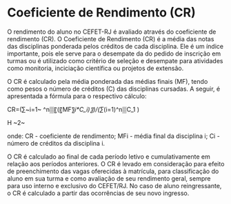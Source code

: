 # **Coeficiente de Rendimento (CR)**

O rendimento do aluno no CEFET-RJ é avaliado através do coeficiente de rendimento (CR). O Coeficiente de Rendimento (CR) é a média das notas das disciplinas ponderada pelos créditos de cada disciplina. Ele é um índice importante, pois ele serve para o desempate da do pedido de inscrição em turmas ou é utilizado como critério de seleção e desempate para atividades como monitoria, inciciação científica ou projetos de extensão.

O CR é calculado pela média ponderada das médias finais (MF), tendo como pesos o número de créditos (C) das disciplinas cursadas. A seguir, é apresentada a fórmula para o respectivo cálculo:

CR=(∑~i=1~   ^n▒〖(〖MF〗_i*C_i)〗)/(∑_(i=1)^n▒C_1 )

H ~2~

onde:
CR - coeficiente de rendimento;
MFi - média final da disciplina i;
Ci - número de créditos da disciplina i.


O CR é calculado ao final de cada período letivo e cumulativamente em relação aos períodos
anteriores.
O CR é levado em consideração para efeito de preenchimento das vagas oferecidas à matrícula,
para classificação do aluno em sua turma e como avaliação de seu rendimento geral,
sempre para uso interno e exclusivo do CEFET/RJ.
No caso de aluno reingressante, o CR é calculado a partir das ocorrências de seu novo
ingresso.
